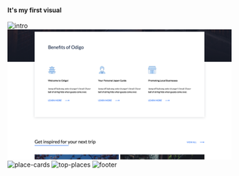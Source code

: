 #### It's my first visual
<img src="./img/Screen1.png" alt="intro">
<img src="./img/Screen2.png" alt="benefits">
<img src="./img/Screen3.png" alt="place-cards">
<img src="./img/Screen4.png" alt="top-places">
<img src="./img/Screen5.png" alt="footer">